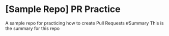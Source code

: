 # [Sample Repo] PR Practice
A sample repo for practicing how to create Pull Requests
#Summary
This is the summary for this repo